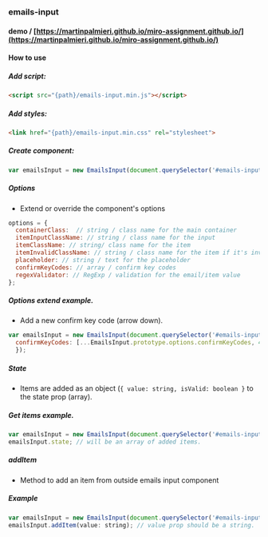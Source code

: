 ### emails-input

#### demo / [https://martinpalmieri.github.io/miro-assignment.github.io/](https://martinpalmieri.github.io/miro-assignment.github.io/)

#### How to use

##### Add script:

```html
<script src="{path}/emails-input.min.js"></script>
```

##### Add styles:

```html
<link href="{path}/emails-input.min.css" rel="stylesheet">
```

##### Create component:

```js
var emailsInput = new EmailsInput(document.querySelector('#emails-input'));
```

##### Options
 - Extend or override the component's options
```js
options = {
  containerClass:  // string / class name for the main container
  itemInputClassName: // string / class name for the input
  itemClassName: // string/ class name for the item
  itemInvalidClassName: // string / class name for the item if it's invalid
  placeholder: // string / text for the placeholder
  confirmKeyCodes: // array / confirm key codes
  regexValidator: // RegExp / validation for the email/item value
};
```
##### Options extend example.
 - Add a new confirm key code (arrow down).
```js
var emailsInput = new EmailsInput(document.querySelector('#emails-input'), {
  confirmKeyCodes: [...EmailsInput.prototype.options.confirmKeyCodes, 40],
  });
  ```
  
##### State
 - Items are added as an object (`{ value: string, isValid: boolean }` to the state prop (array).
  
##### Get items example.
```js
var emailsInput = new EmailsInput(document.querySelector('#emails-input'));
emailsInput.state; // will be an array of added items.
```

##### addItem
 - Method to add an item from outside emails input component
##### Example
```js
var emailsInput = new EmailsInput(document.querySelector('#emails-input'));
emailsInput.addItem(value: string); // value prop should be a string.
```

